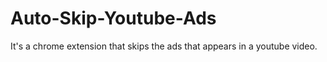# Auto-Skip-Youtube-Ads
It's a chrome extension that skips the ads that appears in a youtube video.
